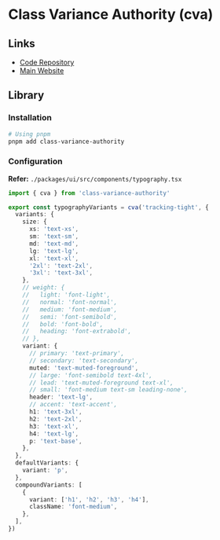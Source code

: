 # Class Variance Authority (cva)

## Links

- [Code Repository](https://github.com/joe-bell/cva)
- [Main Website](https://cva.style)

## Library

### Installation

```sh
# Using pnpm
pnpm add class-variance-authority
```

### Configuration

**Refer:** `./packages/ui/src/components/typography.tsx`

```ts
import { cva } from 'class-variance-authority'

export const typographyVariants = cva('tracking-tight', {
  variants: {
    size: {
      xs: 'text-xs',
      sm: 'text-sm',
      md: 'text-md',
      lg: 'text-lg',
      xl: 'text-xl',
      '2xl': 'text-2xl',
      '3xl': 'text-3xl',
    },
    // weight: {
    //   light: 'font-light',
    //   normal: 'font-normal',
    //   medium: 'font-medium',
    //   semi: 'font-semibold',
    //   bold: 'font-bold',
    //   heading: 'font-extrabold',
    // },
    variant: {
      // primary: 'text-primary',
      // secondary: 'text-secondary',
      muted: 'text-muted-foreground',
      // large: 'font-semibold text-4xl',
      // lead: 'text-muted-foreground text-xl',
      // small: 'font-medium text-sm leading-none',
      header: 'text-lg',
      // accent: 'text-accent',
      h1: 'text-3xl',
      h2: 'text-2xl',
      h3: 'text-xl',
      h4: 'text-lg',
      p: 'text-base',
    },
  },
  defaultVariants: {
    variant: 'p',
  },
  compoundVariants: [
    {
      variant: ['h1', 'h2', 'h3', 'h4'],
      className: 'font-medium',
    },
  ],
})
```
